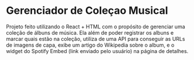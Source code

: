# Gerenciador de Coleçao Musical

Projeto feito utilizando o React + HTML com o propósito de gerenciar uma coleção de álbuns de música. Ela além de poder registrar os albuns e marcar quais estão na coleção, utiliza de uma API para conseguir as URLs de imagens de capa, exibe um artigo do Wikipedia sobre o album, e o widget do Spotify Embed (link enviado pelo usuário) na página de detalhes. 
